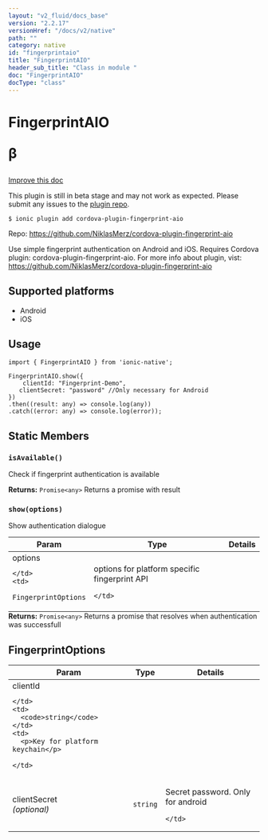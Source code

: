 ```yaml
---
layout: "v2_fluid/docs_base"
version: "2.2.17"
versionHref: "/docs/v2/native"
path: ""
category: native
id: "fingerprintaio"
title: "FingerprintAIO"
header_sub_title: "Class in module "
doc: "FingerprintAIO"
docType: "class"
---
```








<h1 class="api-title">
  
  FingerprintAIO
  

  

  <span class="beta" title="beta">&beta;</span></h1>

<a class="improve-v2-docs" href="http://github.com/driftyco/ionic-native/edit/master/src/plugins/fingerprint-aio.ts#L13">
  Improve this doc
</a>



<!-- decorators -->




<p class="beta-notice">
  This plugin is still in beta stage and may not work as expected. Please
  submit any issues to the <a target="_blank"
  href="https://github.com/NiklasMerz/cordova-plugin-fingerprint-aio/issues">plugin repo</a>.
</p>


<pre><code>$ ionic plugin add cordova-plugin-fingerprint-aio</code></pre>
<p>Repo:
  <a href="https://github.com/NiklasMerz/cordova-plugin-fingerprint-aio">
    https://github.com/NiklasMerz/cordova-plugin-fingerprint-aio
  </a>
</p>

<!-- description -->

<p>Use simple fingerprint authentication on Android and iOS.
Requires Cordova plugin: cordova-plugin-fingerprint-aio. For more info about plugin, vist: <a href="https://github.com/NiklasMerz/cordova-plugin-fingerprint-aio">https://github.com/NiklasMerz/cordova-plugin-fingerprint-aio</a></p>


<!-- @platforms tag -->
<h2>Supported platforms</h2>

<ul>
  <li>Android</li><li>iOS</li>
</ul>

<!-- @platforms tag end -->


<!-- if doc.decorators -->

<!-- @usage tag -->

<h2>Usage</h2>

<pre><code class="lang-typescript">import { FingerprintAIO } from &#39;ionic-native&#39;;

FingerprintAIO.show({
    clientId: &quot;Fingerprint-Demo&quot;,
   clientSecret: &quot;password&quot; //Only necessary for Android
})
.then((result: any) =&gt; console.log(any))
.catch((error: any) =&gt; console.log(error));
</code></pre>




<!-- @property tags -->


<h2>Static Members</h2>

<div id="isAvailable"></div>
<h3><code>isAvailable()</code>
  
</h3>


Check if fingerprint authentication is available






<div class="return-value" markdown="1">
  <i class="icon ion-arrow-return-left"></i>
  <b>Returns:</b> 
<code>Promise&lt;any&gt;</code> Returns a promise with result
</div>



<div id="show"></div>
<h3><code>show(options)</code>
  
</h3>


Show authentication dialogue


<table class="table param-table" style="margin:0;">
  <thead>
  <tr>
    <th>Param</th>
    <th>Type</th>
    <th>Details</th>
  </tr>
  </thead>
  <tbody>
  
  <tr>
    <td>
      options
      
      
    </td>
    <td>
      
<code>FingerprintOptions</code>
    </td>
    <td>
      <p>options for platform specific fingerprint API</p>

      
    </td>
  </tr>
  
  </tbody>
</table>





<div class="return-value" markdown="1">
  <i class="icon ion-arrow-return-left"></i>
  <b>Returns:</b> 
<code>Promise&lt;any&gt;</code> Returns a promise that resolves when authentication was successfull
</div>




<!-- methods on the class -->



<!-- other classes -->

<!-- end other classes -->

<!-- interfaces -->

<!--<h2><a class="anchor" name="interfaces" href="#interfaces"></a>Interfaces</h2>-->


<h2><a class="anchor" name="FingerprintOptions" href="#FingerprintOptions"></a>FingerprintOptions</h2>


<table class="table param-table" style="margin:0;">
  <thead>
  <tr>
    <th>Param</th>
    <th>Type</th>
    <th>Details</th>
  </tr>
  </thead>
  <tbody>
  
  <tr>
    <td>
      clientId
      
    </td>
    <td>
      <code>string</code>
    </td>
    <td>
      <p>Key for platform keychain</p>

    </td>
  </tr>
  
  <tr>
    <td>
      clientSecret
      <div><em>(optional)</em></div>
    </td>
    <td>
      <code>string</code>
    </td>
    <td>
      <p>Secret password. Only for android</p>

    </td>
  </tr>
  
  </tbody>
</table>





<!-- end interfaces -->

<!-- related link --><!-- end content block -->


<!-- end body block -->

